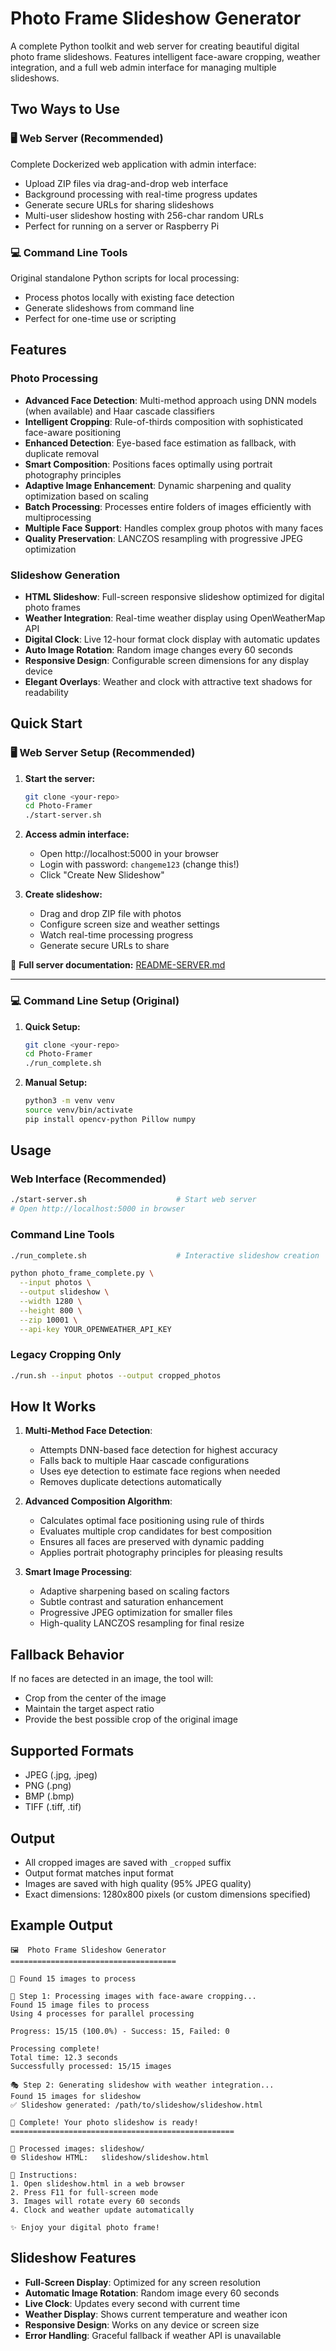 # Photo Frame Slideshow Generator

A complete Python toolkit and web server for creating beautiful digital photo frame slideshows. Features intelligent face-aware cropping, weather integration, and a full web admin interface for managing multiple slideshows.

## Two Ways to Use

### 🖥️ **Web Server (Recommended)**
Complete Dockerized web application with admin interface:
- Upload ZIP files via drag-and-drop web interface
- Background processing with real-time progress updates
- Generate secure URLs for sharing slideshows
- Multi-user slideshow hosting with 256-char random URLs
- Perfect for running on a server or Raspberry Pi

### 💻 **Command Line Tools**
Original standalone Python scripts for local processing:
- Process photos locally with existing face detection
- Generate slideshows from command line
- Perfect for one-time use or scripting

## Features

### Photo Processing
- **Advanced Face Detection**: Multi-method approach using DNN models (when available) and Haar cascade classifiers
- **Intelligent Cropping**: Rule-of-thirds composition with sophisticated face-aware positioning
- **Enhanced Detection**: Eye-based face estimation as fallback, with duplicate removal
- **Smart Composition**: Positions faces optimally using portrait photography principles
- **Adaptive Image Enhancement**: Dynamic sharpening and quality optimization based on scaling
- **Batch Processing**: Processes entire folders of images efficiently with multiprocessing
- **Multiple Face Support**: Handles complex group photos with many faces
- **Quality Preservation**: LANCZOS resampling with progressive JPEG optimization

### Slideshow Generation  
- **HTML Slideshow**: Full-screen responsive slideshow optimized for digital photo frames
- **Weather Integration**: Real-time weather display using OpenWeatherMap API
- **Digital Clock**: Live 12-hour format clock display with automatic updates
- **Auto Image Rotation**: Random image changes every 60 seconds
- **Responsive Design**: Configurable screen dimensions for any display device
- **Elegant Overlays**: Weather and clock with attractive text shadows for readability

## Quick Start

### 🖥️ Web Server Setup (Recommended)

1. **Start the server:**
   ```bash
   git clone <your-repo>
   cd Photo-Framer
   ./start-server.sh
   ```

2. **Access admin interface:**
   - Open http://localhost:5000 in your browser
   - Login with password: `changeme123` (change this!)
   - Click "Create New Slideshow"

3. **Create slideshow:**
   - Drag and drop ZIP file with photos
   - Configure screen size and weather settings
   - Watch real-time processing progress
   - Generate secure URLs to share

📖 **Full server documentation:** [README-SERVER.md](README-SERVER.md)

---

### 💻 Command Line Setup (Original)

1. **Quick Setup:**
   ```bash
   git clone <your-repo>
   cd Photo-Framer
   ./run_complete.sh
   ```

2. **Manual Setup:**
   ```bash
   python3 -m venv venv
   source venv/bin/activate
   pip install opencv-python Pillow numpy
   ```

## Usage

### Web Interface (Recommended)
```bash
./start-server.sh                    # Start web server
# Open http://localhost:5000 in browser
```

### Command Line Tools
```bash
./run_complete.sh                    # Interactive slideshow creation
```

```bash
python photo_frame_complete.py \
  --input photos \
  --output slideshow \
  --width 1280 \
  --height 800 \
  --zip 10001 \
  --api-key YOUR_OPENWEATHER_API_KEY
```

### Legacy Cropping Only
```bash
./run.sh --input photos --output cropped_photos
```

## How It Works

1. **Multi-Method Face Detection**: 
   - Attempts DNN-based face detection for highest accuracy
   - Falls back to multiple Haar cascade configurations
   - Uses eye detection to estimate face regions when needed
   - Removes duplicate detections automatically

2. **Advanced Composition Algorithm**:
   - Calculates optimal face positioning using rule of thirds
   - Evaluates multiple crop candidates for best composition
   - Ensures all faces are preserved with dynamic padding
   - Applies portrait photography principles for pleasing results

3. **Smart Image Processing**:
   - Adaptive sharpening based on scaling factors
   - Subtle contrast and saturation enhancement
   - Progressive JPEG optimization for smaller files
   - High-quality LANCZOS resampling for final resize

## Fallback Behavior

If no faces are detected in an image, the tool will:
- Crop from the center of the image
- Maintain the target aspect ratio
- Provide the best possible crop of the original image

## Supported Formats

- JPEG (.jpg, .jpeg)
- PNG (.png) 
- BMP (.bmp)
- TIFF (.tiff, .tif)

## Output

- All cropped images are saved with `_cropped` suffix
- Output format matches input format
- Images are saved with high quality (95% JPEG quality)
- Exact dimensions: 1280x800 pixels (or custom dimensions specified)

## Example Output

```
🖼️  Photo Frame Slideshow Generator
=====================================

📸 Found 15 images to process

🎯 Step 1: Processing images with face-aware cropping...
Found 15 image files to process
Using 4 processes for parallel processing

Progress: 15/15 (100.0%) - Success: 15, Failed: 0

Processing complete!
Total time: 12.3 seconds
Successfully processed: 15/15 images

🎭 Step 2: Generating slideshow with weather integration...
Found 15 images for slideshow
✅ Slideshow generated: /path/to/slideshow/slideshow.html

🎉 Complete! Your photo slideshow is ready!
==================================================

📁 Processed images: slideshow/
🌐 Slideshow HTML:   slideshow/slideshow.html

📖 Instructions:
1. Open slideshow.html in a web browser
2. Press F11 for full-screen mode  
3. Images will rotate every 60 seconds
4. Clock and weather update automatically

✨ Enjoy your digital photo frame!
```

## Slideshow Features

- **Full-Screen Display**: Optimized for any screen resolution
- **Automatic Image Rotation**: Random image every 60 seconds
- **Live Clock**: Updates every second with current time
- **Weather Display**: Shows current temperature and weather icon
- **Responsive Design**: Works on any device or screen size
- **Error Handling**: Graceful fallback if weather API is unavailable